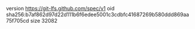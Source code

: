 version https://git-lfs.github.com/spec/v1
oid sha256:b7af862d97d22d111b6f6edee5001c3cdbfc41687269b580ddd869aa75f705cd
size 32082
